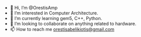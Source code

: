 - 👋 Hi, I’m @OrestisAmp
- 👀 I’m interested in Computer Architecture.
- 🌱 I’m currently learning gem5, C++, Python. 
- 💞️ I’m looking to collaborate on anything related to hardware.
- 📫 How to reach me orestisabelikiotis@gmail.com

<!---
OrestisAmp/OrestisAmp is a ✨ special ✨ repository because its `README.md` (this file) appears on your GitHub profile.
You can click the Preview link to take a look at your changes.
--->

